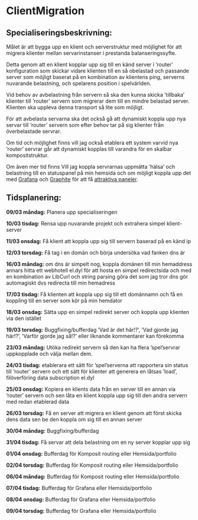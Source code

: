 # ClientMigration

## Specialiseringsbeskrivning: 

Målet är att bygga upp en klient och serverstruktur med möjlighet för att migrera klienter mellan servarinstanser i prestanda balanseringssyfte.

Detta genom att en klient kopplar upp sig till en känd server i ’router’ konfiguration som skickar vidare klienten till en så obelastad och passande server som möjligt baserat på en kombination av klientens ping, serverns nuvarande belastning, och spelarens position i spelvärlden.

Vid behov av avbelastning från servern så ska den kunna skicka ’tillbaka’ klienter till ’router’ servern som migrerar dem till en mindre belastad server. Klienten ska uppleva denna transport så lite som möjligt.

För att avbelasta servarna ska det också gå att dynamiskt koppla upp nya servar till ’router’ servern som efter behov tar på sig klienter från överbelastade servrar.

Om tid och möjlighet finns vill jag också etablera ett system varvid nya ’router’ servrar går att dynamiskt kopplas till varandra för en skalbar kompositstruktur.

Om även mer tid finns Vill jag koppla servrarnas uppmätta ’hälsa’ och belastning till en statuspanel på min hemsida och om möjligt koppla upp det med [Grafana](https://grafana.com/) och [Graphite](https://grafana.com/oss/graphite/) för att få [attraktiva paneler](https://i.imgur.com/ElSzKXj.png).

## Tidsplanering: 

__09/03 måndag:__	Planera upp specialiseringen

__10/03 tisdag:__	Rensa upp nuvarande projekt och extrahera simpel klient-server

__11/03 onsdag:__	Få klient att koppla upp sig till servern baserad på en känd ip

__12/03 torsdag:__	Få tag i en domän och börja undersöka vad fanken dns är

__16/03 måndag:__	om dns är simpelt nog, koppla domänen till min hemaddress annars hitta ett webhotell el.dyl för att hosta en simpel redirectsida och med en kombination av LibCurl och string parsing göra det som jag tror dns gör automagiskt dvs redirecta till min hemadress

__17/03 tisdag:__	Få klienten att koppla upp sig till ett domännamn och få en koppling till en server som kör på min hemdator

__18/03 onsdag:__	 Sätta upp en simpel redirekt server och koppla upp klienten via den istället

__19/03 torsdag:__	Buggfixing/bufferdag ’Vad är det här!?’, ’Vad gjorde jag här!?’, ’Varför gjorde jag så!?’ eller liknande kommentarer kan förekomma

__23/03 måndag:__	Utöka redirekt servern så den kan ha flera ’spel’servrar uppkopplade och välja mellan dem.

__24/03 tisdag:__	etablerara ett sätt för ’spel’serverna att rapportera sin status till ’router’ servern och ett sätt för klienter att generera en låtsas ’load’, filöverföring data subscription el.dyl

__25/03 onsdag:__	Kopiera en klients data från en server till en annan via ’router’ servern och sen låta en klient koppla upp sig till den andra servern med redan etablerad data

__26/03 torsdag:__	Få en server att migrera en klient genom att först skicka dens data sen be den koppla om sig till en annan server

__30/04 måndag:__	Buggfixing/bufferdag

__31/04 tisdag:__	Få servar att dela belastning om en ny server kopplar upp sig

__01/04 onsdag:__	Bufferdag för Komposit routing eller Hemsida/portfolio

__02/04 torsdag:__	Bufferdag för Komposit routing eller Hemsida/portfolio

__06/04 måndag:__	Bufferdag för Komposit routing eller Hemsida/portfolio

__07/04 tisdag:__	Bufferdag för Grafana eller Hemsida/portfolio

__08/04 onsdag:__	Bufferdag för Grafana eller Hemsida/portfolio

__09/04 torsdag:__	Bufferdag för Grafana eller Hemsida/portfolio

